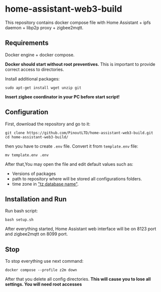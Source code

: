 # home-assistant-web3-build

This repository contains docker compose file with Home Assistant + ipfs daemon + libp2p proxy + zigbee2mqtt.

## Requirements 

Docker engine + docker compose.

**Docker should start without root preventives.** This is important to provide correct access to directories.

Install additional packages:
```commandline
sudo apt-get install wget unzip git
```

**Insert zigbee coordinator in your PC before start script!** 

## Configuration

First, download the repository and go to it:
```commandline
git clone https://github.com/PinoutLTD/home-assistant-web3-build.git
cd home-assistant-web3-build/
```

then you have to create `.env` file. Convert it from `template.env` file:
```commandline
mv template.env .env
```
After that,You may open the file and edit default values such as: 
- Versions of packages
- path to repository where will be stored all configurations folders.
- time zone in ["tz database name"](https://en.wikipedia.org/wiki/List_of_tz_database_time_zones).



## Installation and Run

Run bash script:
```commandline
bash setup.sh
```

After everything started, Home Assistant web interface will be on 8123 port and zigbee2mqtt on 8099 port.

## Stop

To stop everything use next command:
```commandline
docker compose --profile z2m down
```

After that you delete all config directories. **This will cause you to lose all settings. You will need root accesses**